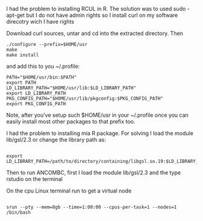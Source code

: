 I had the problem to installing RCUL in R. The solution was to used sudo -apt-get but I do not have admin rights so I install curl on my software direcotry wich I have rights

Download curl sources, untar and cd into the extracted directory. Then

```
./configure --prefix=$HOME/usr
make
make install
```
and add this to you ~/.profile:

```
PATH="$HOME/usr/bin:$PATH"
export PATH
LD_LIBRARY_PATH="$HOME/usr/lib:$LD_LIBRARY_PATH"
export LD_LIBRARY_PATH
PKG_CONFIG_PATH="$HOME/usr/lib/pkgconfig:$PKG_CONFIG_PATH"
export PKG_CONFIG_PATH
```

Note, after you've setup such $HOME/usr in your ~/.profile once you can easily install most other packages to that prefix too.

I had the problem to installing mia R package. For solving I load the module lib/gsl/2.3 or change the library path as:

```

export LD_LIBRARY_PATH=/path/to/directory/containing/libgsl.so.19:$LD_LIBRARY_PATH

```

Then to run ANCOMBC, first I load the module lib/gsl/2.3 and the type rstudio on the terminal

On the cpu Linux terminal run to get a virtual node

```

srun --pty --mem=8gb --time=1:00:00 --cpus-per-task=1 --nodes=1 /bin/bash

```

